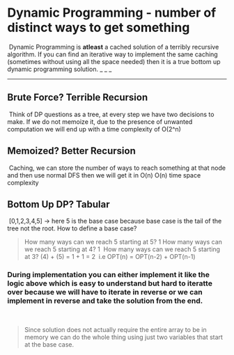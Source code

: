 # Dynamic Programming - number of distinct ways to get something
​
Dynamic Programming is __atleast__ a cached solution of a terribly recursive algorithm. If you can find an iterative way to implement the same caching (sometimes without using all the space needed) then it is a true bottom up dynamic programming solution.
_
_ _
_ _ _
## Brute Force? Terrible Recursion
​
Think of DP questions as a tree, at every step we have two decisions to make. If we do not memoize it, due to the presence of unwanted computation we will end up with a time complexity of O(2^n)
​
​
## Memoized? Better Recursion
​
Caching, we can store the number of ways to reach something at that node and then use normal DFS then we will get it in O(n) O(n) time space complexity
​
## Bottom Up DP? Tabular
​
[0,1,2,3,4,5] -> here 5 is the base case because base case is the tail of the tree not the root.
How to define a base case?
​
> How many ways can we reach 5 starting at 5? 1
> How many ways can we reach 5 starting at 4? 1
​
> How many ways can we reach 5 starting at 3? (4) + (5) = 1 + 1 = 2
​
> i.e OPT(n) = OPT(n-2) + OPT(n-1)
​
### During implementation you can either implement it like the logic above which is easy to understand but hard to iteratte over because we will have to iterate in reverse or we can implement in reverse and take the solution from the end.
​
> Since solution does not actually require the entire array to be in memory we can do the whole thing using just two variables that start at the base case.
​
​